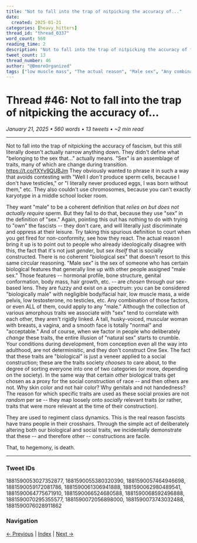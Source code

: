 ```yaml
---
title: "Not to fall into the trap of nitpicking the accuracy of..."
date:
  created: 2025-01-21
categories: [heavy_hitters]
thread_id: "thread_0337"
word_count: 560
reading_time: 2
description: "Not to fall into the trap of nitpicking the accuracy of fascism , but this still literally does n't actually narrow anything down ."
tweet_count: 13
thread_number: 46
author: "@BmoreOrganized"
tags: ["low muscle mass", "The actual reason", "Male sex", "Any combination", "a middle school locker room"]
---
```

# Thread #46: Not to fall into the trap of nitpicking the accuracy of...

*January 21, 2025 • 560 words • 13 tweets • ~2 min read*

---

Not to fall into the trap of nitpicking the accuracy of fascism, but this still literally doesn't actually narrow anything down. They didn't define what "belonging to the sex that..." actually means. "Sex" is an assemblage of traits, many of which are change during transition. https://t.co/fXYv9QUBJm They obviously wanted to phrase it in such a way that avoids contesting with "Well I *don't* produce sperm cells, because I don't have testicles," or "I literally never produced eggs, I was born without them," etc. They also couldn't use chromosomes, because you can't exactly karyotype in a middle school locker room.

They want "male" to be a coherent definition that *relies on but does not actually require* sperm. But they fail to do that, because they use "sex" in the definition of "sex." Again, pointing this out has nothing to do with trying to "own" the fascists -- they don't care, and will literally just discriminate and oppress at their leisure. Try taking this spurious definition to court when you get fired for non-conformity, see how they react. The actual reason I bring it up is to point out to people who already ideologically disagree with this, the fact that it's not just *gender*, but *sex itself* that is socially constructed. There is no coherent "biological sex" that doesn't resort to this same circular reasoning. "Male sex" is the sex of someone who has certain biological features that generally line up with other people assigned "male sex." Those features -- hormonal profile, bone structure, genital conformation, body mass, hair growth, etc. -- are *chosen* through our sex-based lens. They are fuzzy and exist on a spectrum: you can be considered "biologically male" with negligible body/facial hair, low muscle mass, a wide pelvis, low testosterone, no testicles, etc. Any combination of those factors, or even ALL of them, could apply to any "male." Although the collection of various amorphous traits we associate with "sex" tend to correlate with each other, they aren't rigidly linked. A tall, husky-voiced, muscular woman with breasts, a vagina, and a smooth face is totally "normal" and "acceptable." And of course, when we factor in people who deliberately *change* these traits, the entire illusion of "natural sex" starts to crumble. Your conditions during development, from conception even all the way into adulthood, are not deterministic, and they don't construct One Sex. The fact that these traits are "biological" is just a veneer applied to a social construction; these are the traits society *chooses* to care about, to the degree of sorting everyone into one of two categories (or more, depending on the society). In the same way that certain *other* biological traits get chosen as a proxy for the social construction of race -- and then others are not. Why skin color and not hair color? Why genitals and not handedness? The reason for which specific traits are used as these social proxies are not *random* per se -- they map loosely onto *socially* relevant traits (or rather, traits that were more relevant at the time of their construction).

They are used to regiment class dynamics. This is the real reason fascists have trans people in their crosshairs. Through the simple act of deliberately altering both our biological and social traits, we incidentally demonstrate that these -- and therefore other -- constructions are facile.

That, to hegemony, is death.

---

### Tweet IDs
1881590053027352877, 1881590055380320390, 1881590057464946698, 1881590059172081786, 1881590061306941888, 1881590062980489541, 1881590064775671910, 1881590066524680588, 1881590068592496888, 1881590070295355577, 1881590072056898000, 1881590073743032488, 1881590076028911862

### Navigation
[← Previous](045-*.md) | [Index](index.md) | [Next →](047-*.md)